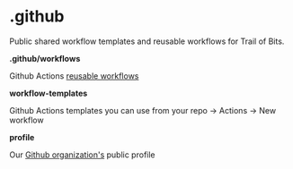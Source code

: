 .github
=======

Public shared workflow templates and reusable workflows for Trail of Bits.

**.github/workflows**

Github Actions [reusable workflows](https://docs.github.com/en/actions/using-workflows/reusing-workflows)

**workflow-templates**

Github Actions templates you can use from your repo -> Actions -> New workflow

**profile**

Our [Github organization's](https://github.com/trailofbits) public profile
